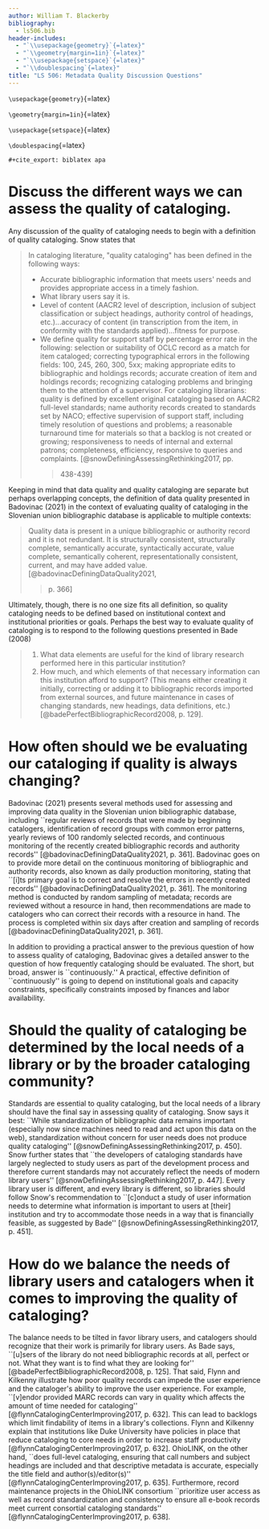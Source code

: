 ```yaml
---
author: William T. Blackerby
bibliography:
  - ls506.bib
header-includes:
  - "`\\usepackage{geometry}`{=latex}"
  - "`\\geometry{margin=1in}`{=latex}"
  - "`\\usepackage{setspace}`{=latex}"
  - "`\\doublespacing`{=latex}"
title: "LS 506: Metadata Quality Discussion Questions"
---
```


`\usepackage{geometry}`{=latex}

`\geometry{margin=1in}`{=latex}

`\usepackage{setspace}`{=latex}

`\doublespacing`{=latex}

```{=org}
#+cite_export: biblatex apa
```

# Discuss the different ways we can assess the quality of cataloging.

Any discussion of the quality of cataloging needs to begin with a
definition of quality cataloging. Snow states that

> In cataloging literature, "quality cataloging" has been defined in the
> following ways:
>
> - Accurate bibliographic information that meets users' needs and
>   provides appropriate access in a timely fashion.
> - What library users say it is.
> - Level of content (AACR2 level of description, inclusion of subject
>   classification or subject headings, authority control of headings,
>   etc.)...accuracy of content (in transcription from the item, in
>   conformity with the standards applied)...fitness for purpose.
> - We define quality for support staff by percentage error rate in
>   the following: selection or suitability of OCLC record as a match
>   for item cataloged; correcting typographical errors in the
>   following fields: 100, 245, 260, 300, 5xx; making appropriate
>   edits to bibliographic and holdings records; accurate creation of
>   item and holdings records; recognizing cataloging problems and
>   bringing them to the attention of a supervisor. For cataloging
>   librarians: quality is defined by excellent original cataloging
>   based on AACR2 full-level standards; name authority records
>   created to standards set by NACO; effective supervision of support
>   staff, including timely resolution of questions and problems; a
>   reasonable turnaround time for materials so that a backlog is not
>   created or growing; responsiveness to needs of internal and
>   external patrons; completeness, efficiency, responsive to queries
>   and complaints. [@snowDefiningAssessingRethinking2017, pp.
>   > 438-439]

Keeping in mind that data quality and quality cataloging are separate
but perhaps overlapping concepts, the definition of data quality
presented in Badovinac (2021) in the context of evaluating quality of
cataloging in the Slovenian union bibliographic database is applicable
to multiple contexts:

> Quality data is present in a unique bibliographic or authority record
> and it is not redundant. It is structurally consistent, structurally
> complete, semantically accurate, syntactically accurate, value
> complete, semantically coherent, representationally consistent,
> current, and may have added value. [@badovinacDefiningDataQuality2021,
> > p. 366]

Ultimately, though, there is no one size fits all definition, so quality
cataloging needs to be defined based on institutional context and
institutional priorities or goals. Perhaps the best way to evaluate
quality of cataloging is to respond to the following questions presented
in Bade (2008)

> 1.  What data elements are useful for the kind of library research
>     performed here in this particular institution?
> 2.  How much, and which elements of that necessary information can
>     this institution afford to support? (This means either creating it
>     initially, correcting or adding it to bibliographic records
>     imported from external sources, and future maintenance in cases of
>     changing standards, new headings, data definitions, etc.)
>     [@badePerfectBibliographicRecord2008, p. 129].

# How often should we be evaluating our cataloging if quality is always changing?

Badovinac (2021) presents several methods used for assessing and
improving data quality in the Slovenian union bibliographic database,
including \`\`regular reviews of records that were made by beginning
catalogers, identification of record groups with common error patterns,
yearly reviews of 100 randomly selected records, and continuous
monitoring of the recently created bibliographic records and authority
records\'\' [@badovinacDefiningDataQuality2021, p. 361]. Badovinac goes
on to provide more detail on the continuous monitoring of bibliographic
and authority records, also known as daily production monitoring,
stating that \`\`\[i\]ts primary goal is to correct and resolve the
errors in recently created records\'\'
[@badovinacDefiningDataQuality2021, p. 361]. The monitoring method is
conducted by random sampling of metadata; records are reviewed without a
resource in hand, then recommendations are made to catalogers who can
correct their records with a resource in hand. The process is completed
within six days after creation and sampling of records
[@badovinacDefiningDataQuality2021, p. 361].

In addition to providing a practical answer to the previous question of
how to assess quality of cataloging, Badovinac gives a detailed answer
to the question of how frequently cataloging should be evaluated. The
short, but broad, answer is \`\`continuously.\'\' A practical, effective
definition of \`\`continuously\'\' is going to depend on institutional
goals and capacity constraints, specifically constraints imposed by
finances and labor availability.

# Should the quality of cataloging be determined by the local needs of a library or by the broader cataloging community?

Standards are essential to quality cataloging, but the local needs of a
library should have the final say in assessing quality of cataloging.
Snow says it best: \`\`While standardization of bibliographic data
remains important (especially now since machines need to read and act
upon this data on the web), standardization without concern for user
needs does not produce quality cataloging\'\'
[@snowDefiningAssessingRethinking2017, p. 450]. Snow further states that
\`\`the developers of cataloging standards have largely neglected to
study users as part of the development process and therefore current
standards may not accurately reflect the needs of modern library
users\'\' [@snowDefiningAssessingRethinking2017, p. 447]. Every library
user is different, and every library is different, so libraries should
follow Snow\'s recommendation to \`\`\[c\]onduct a study of user
information needs to determine what information is important to users at
\[their\] institution and try to accommodate those needs in a way that
is financially feasible, as suggested by Bade\'\'
[@snowDefiningAssessingRethinking2017, p. 451].

# How do we balance the needs of library users and catalogers when it comes to improving the quality of cataloging?

The balance needs to be tilted in favor library users, and catalogers
should recognize that their work is primarily for library users. As Bade
says, \`\`\[u\]sers of the library do not need bibliographic records at
all, perfect or not. What they want is to find what they are looking
for\'\' [@badePerfectBibliographicRecord2008, p. 125]. That said, Flynn
and Kilkenny illustrate how poor quality records can impede the user
experience and the cataloger\'s ability to improve the user experience.
For example, \`\`\[v\]endor provided MARC records can vary in quality
which affects the amount of time needed for cataloging\'\'
[@flynnCatalogingCenterImproving2017, p. 632]. This can lead to backlogs
which limit findability of items in a library\'s collections. Flynn and
Kilkenny explain that institutions like Duke University have policies in
place that reduce cataloging to core needs in order to increase staff
productivity [@flynnCatalogingCenterImproving2017, p. 632]. OhioLINK, on
the other hand, \`\`does full-level cataloging, ensuring that call
numbers and subject headings are included and that descriptive metadata
is accurate, especially the title field and author(s)/editor(s)\'\'
[@flynnCatalogingCenterImproving2017, p. 635]. Furthermore, record
maintenance projects in the OhioLINK consortium \`\`prioritize user
access as well as record standardization and consistency to ensure all
e-book records meet current consortial cataloging standards\'\'
[@flynnCatalogingCenterImproving2017, p. 638].
